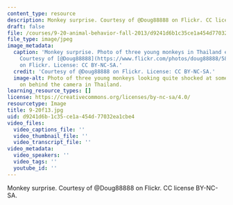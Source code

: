```yaml
---
content_type: resource
description: Monkey surprise. Courtesy of @Doug88888 on Flickr. CC license BY-NC-SA.
draft: false
file: /courses/9-20-animal-behavior-fall-2013/d9241d6b1c35ce1a454d77032ea1cbe4_9-20f13.jpg
file_type: image/jpeg
image_metadata:
  caption: 'Monkey surprise. Photo of three young monkeys in Thailand expressing surprise.
    Courtesy of [@Doug88888](https://www.flickr.com/photos/doug88888/5888927678/)
    on Flickr. License: CC BY-NC-SA.'
  credit: 'Courtesy of @Doug88888 on Flickr. License: CC BY-NC-SA.'
  image-alt: Photo of three young monkeys looking quite shocked at something going
    on behind the camera in Thailand.
learning_resource_types: []
license: https://creativecommons.org/licenses/by-nc-sa/4.0/
resourcetype: Image
title: 9-20f13.jpg
uid: d9241d6b-1c35-ce1a-454d-77032ea1cbe4
video_files:
  video_captions_file: ''
  video_thumbnail_file: ''
  video_transcript_file: ''
video_metadata:
  video_speakers: ''
  video_tags: ''
  youtube_id: ''
---
```

Monkey surprise. Courtesy of @Doug88888 on Flickr. CC license BY-NC-SA.